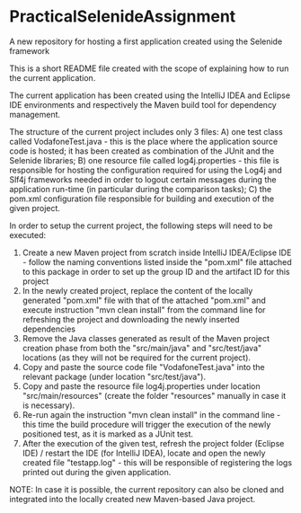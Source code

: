 # PracticalSelenideAssignment
A new repository for hosting a first application created using the Selenide framework

This is a short README file created with the scope of explaining how to run the current application.

The current application has been created using the IntelliJ IDEA and Eclipse IDE environments and respectively the Maven build tool for
dependency management.

The structure of the current project includes only 3 files:
A) one test class called VodafoneTest.java - this is the place where the application source code is hosted; it has been created as
combination of the JUnit and the Selenide libraries;
B) one resource file called log4j.properties - this file is responsible for hosting the configuration required for using the Log4j and 
Slf4j frameworks needed in order to logout certain messages during the application run-time (in particular during the comparison tasks);
C) the pom.xml configuration file responsible for building and execution of the given project.
   
In order to setup the current project, the following steps will need to be executed:
1) Create a new Maven project from scratch inside IntelliJ IDEA/Eclipse IDE - follow the naming conventions listed inside the "pom.xml" 
file attached to this package in order to set up the group ID and the artifact ID for this project
2) In the newly created project, replace the content of the locally generated "pom.xml" file with that of the attached "pom.xml" and 
execute instruction "mvn clean install" from the command line for refreshing the project and downloading the newly inserted dependencies
3) Remove the Java classes generated as result of the Maven project creation phase from both the "src/main/java" and "src/test/java" 
locations (as they will not be required for the current project).
4) Copy and paste the source code file "VodafoneTest.java" into the relevant package (under location "src/test/java").
5) Copy and paste the resource file log4j.properties under location "src/main/resources" (create the folder "resources" manually in case
it is necessary).
6) Re-run again the instruction "mvn clean install" in the command line - this time the build procedure will trigger the execution of the
newly positioned test, as it is marked as a JUnit test.
7) After the execution of the given test, refresh the project folder (Eclipse IDE) / restart the IDE (for IntelliJ IDEA), locate and open 
the newly created file "testapp.log" - this will be responsible of registering the logs printed out during the given application.

NOTE:
In case it is possible, the current repository can also be cloned and integrated into the locally created new Maven-based Java project.
